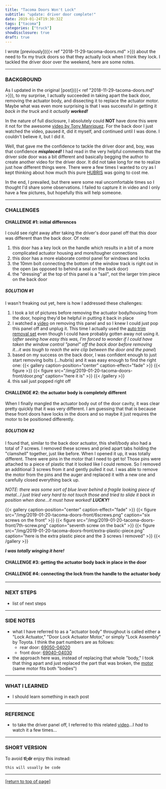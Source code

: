 ```yaml
---
title: "Tacoma Doors Won't Lock"
subtitle: "update: driver door complete!"
date: 2019-01-24T19:30:32Z
tags: ["tacoma"]
categories: ["truck"]
showDisclosure: true
draft: true
---
```


I wrote [previously]({{< ref "2018-11-29-tacoma-doors.md" >}}) about the need to
fix my truck doors so that they actually lock when I think they lock.  I tackled
the driver door over the weekend, here are some notes.<!--more-->

---

### BACKGROUND

As I updated in the original [post]({{< ref "2018-11-29-tacoma-doors.md" >}}),
to my surprise, I actually succeeded in taking apart the back door, removing the
actuator body, and dissecting it to replace the actuator motor.  Maybe what was
even more surprising is that I was successful in getting it *back in the truck*
and it *actually* ***worked!***

In the nature of full disclosure, I absolutely could **NOT** have done this were
it not for the awesome [video by Tony Manriquez](https://youtu.be/FZCeeUWMTcY).
For the back door I just watched the video, paused it, did it myself, and
continued until I was done.  I couldn't believe it, but I did it.

Well, that gave me the confidence to tackle the driver door and, boy, was that
confidence ***misplaced!***  I had read in the very helpful comments that the
driver side door was a bit different and basically begging the author to create
another video for the driver door.  It did not take long for me to realize just
how different things were.  There were a few times I wanted to cry as I kept
thinking about how much this pure [HUBRIS](https://en.wikipedia.org/wiki/Hubris)
was going to cost me.

In the end, I prevailed, but there were some real uncomfortable times so I
thought I'd share some observations.  I failed to capture it in video and I only
have a few pictures, but hopefully this will help someone.

---

### CHALLENGES

#### CHALLENGE #1: initial differences

I could see right away after taking the driver's door panel off that this door
was different than the back door.  Of note:

1. this door has a key lock on the handle which results in a bit of a more
   complicated actuator housing and more/tougher connections
2. this door has a more elaborate control panel for windows and locks
3. the 10mm bolt connecting the bottom of the window track is right out in the
   open (as opposed to behind a seal on the back door)
3. the "dressing" at the top of this panel is a "sail", not the larger trim
   piece on the back door

##### SOLUTION #1

I wasn't freaking out yet, here is how I addressed these challenges:

1. I took a lot of pictures before removing the actuator body/housing from the
   door, hoping they'd be helpful in putting it back in place
2. I watched a [video](https://www.youtube.com/watch?v=yjhYKzE_yBg) on removing
   this panel and so I knew I could just pop this panel off and unplug it.  This
   time I actually used the [auto trim removal set](https://amzn.to/2VM6t3D)
   even though I could have probably gotten away not using it. (*after seeing
   how easy this was, I'm forced to wonder if I could have taken the window
   control "panel" off the back door before removing it...it was tough to reach
   the wire clip between the door and the panel*)
3. based on my success on the back door, I was confident enough to just start
   removing bolts (...hubris) and it was easy enough to find the right one:
   {{< gallery caption-position="center" caption-effect="fade" >}}
     {{< figure >}}
     {{< figure src="/img/2019-01-20-tacoma-doors-front/door.png" caption="here it is" >}}
   {{< /gallery >}}
4. this sail just popped right off

#### CHALLENGE #2: the actuator body is completely different

When I finally mangled the actuator body out of the door cavity, it was clear
pretty quickly that it was very different.  I am guessing that that is because
these front doors have locks in the doors and so maybe it just requires the
motor to be positioned differently.

##### SOLUTION #2

I found that, similar to the back door actuator, this shell/body also had a
total of 7 screws.  I removed these screws and pried apart tabs holding the
"clamshell" together, just like before.  When I opened it up, it was totally
different.  There were pins in the motor that I need to get to!  Those pins were
attached to a piece of plastic that it looked like I could remove.  So I removed
an additional 3 screws from it and gently pulled it out.  I was able to remove
the motor from the pins and the auger and replaced it with a new one and
carefully closed everything back up.

*NOTE: there was some sort of blue lever behind a fragile looking piece of
metal...I just tried very hard to not touch those and tried to slide it back in
position when done...it must have worked!* ***LUCKY!***

{{< gallery caption-position="center" caption-effect="fade" >}}
  {{< figure src="/img/2019-01-20-tacoma-doors-front/6screws.png" caption="six screws on the front" >}}
  {{< figure src="/img/2019-01-20-tacoma-doors-front/7th-screw.png" caption="seventh screw on the back" >}}
  {{< figure src="/img/2019-01-20-tacoma-doors-front/extra-plastic-piece.png" caption="here is the extra plastic piece and the 3 screws I removed" >}}
{{< /gallery >}}

***I was totally winging it here!***

#### CHALLENGE #3: getting the actuator body back in place in the door
#### CHALLENGE #4: connecting the lock from the handle to the actuator body

---

### NEXT STEPS

* list of next steps

---

### SIDE NOTES

* what I have referred to as a "actuator body" throughout is called either a
  "Lock Actuator," "Door Lock Actuator Motor," or simply "Lock Assembly" by
  Toyota.  I think the part numbers are as follows:
  * rear door: [69050-04020](https://amzn.to/2FLFOiH)
  * front door: [69040-04030](https://amzn.to/2DxxhO8)
* the approach here was, instead of replacing that whole "body," I took that
  thing apart and just replaced the part that was broken, the
  [motor](https://amzn.to/2FPz838) (same motor fits both "bodies")

---

### WHAT I LEARNED

* I should learn something in each post

---

### REFERENCE

<div id="tldr"></div>

* to take the driver panel off, I referred to this related
  [video](https://www.youtube.com/watch?v=yjhYKzE_yBg)...I *had* to watch it a
  few times...

---

### SHORT VERSION

To avoid **tl;dr** enjoy this instead:

~~~
this will usually be code
~~~

---

[[return to top of page]](#)
